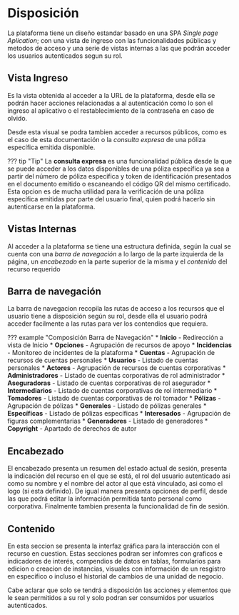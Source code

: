 # Disposición

La plataforma tiene un diseño estandar basado en una SPA *Single page Aplication*; con una vista de ingreso con las funcionalidades públicas y metodos de acceso y una serie de vistas internas a las que podrán acceder los usuarios autenticados segun su rol.

## Vista Ingreso

Es la vista obtenida al acceder a la URL de la plataforma, desde ella se podrán hacer acciones relacionadas a al autenticación como lo son el ingreso al aplicativo o el restablecimiento de la contraseña en caso de olvido.

Desde esta visual se podra tambien acceder a recursos públicos, como es el caso de esta documentación o la *consulta expresa* de una póliza específica emitida disponible.

??? tip "Tip"
    La **consulta expresa** es una funcionalidad pública desde la que se puede acceder a los datos disponibles de una póliza específica ya sea a partir del número de póliza especifica y token de identificación presentados en el documento emitido o escaneando el código QR del mismo certificado. Esta opcion es de mucha utilidad para la verificación de una póliza específica emitidas por parte del usuario final, quien podrá hacerlo sin autenticarse en la plataforma.

## Vistas Internas

Al acceder a la plataforma se tiene una estructura definida, según la cual se cuenta con una *barra de navegación* a lo largo de la parte izquierda de la página, un *encabezado* en la parte superior de la misma y el *contenido* del recurso requerido

## Barra de navegación

La barra de navegacion recopila las rutas de acceso a los recursos que el usuario tiene a disposición según su rol, desde ella el usuario podrá acceder facilmente a las rutas para ver los contendios que requiera. 

??? example "Composición Barra de Navegación"
    *   **Inicio** - Redirección a vista de Inicio
    *   **Opciones** - Agrupación de recursos de apoyo
        *   **Incidencias** - Monitoreo de incidentes de la plataforma 
    *   **Cuentas** - Agrupación de recursos de cuentas personales
        *   **Usuarios** - Listado de cuentas personales
    *   **Actores** - Agrupación de recursos de cuentas corporativas
        *   **Administradores** - Listado de cuentas corporativas de rol administrador
        *   **Aseguradoras** - Listado de cuentas corporativas de rol asegurador
        *   **Intermediarios** - Listado de cuentas corporativas de rol intermediario
        *   **Tomadores** - Listado de cuentas corporativas de rol tomador
    *   **Pólizas** - Agrupación de pólizas
        *   **Generales** - Listado de pólizas generales 
        *   **Específicas** - Listado de pólizas específicas
    *   **Interesados** - Agrupación de figuras complementarias
        *   **Generadores** - Listado de generadores
    *   **Copyright** - Apartado de derechos de autor

## Encabezado

El encabezado presenta un resumen del estado actual de sesión, presenta la indicación del recurso en el que se está, el rol del usuario autenticado asi como su nombre y el nombre del actor al que está vinculado, asi como el logo (si esta definido). De igual manera presenta opciones de perfil, desde las que podrá editar la información permitida tanto personal como corporativa. Finalmente tambien presenta la funcionalidad de fin de sesión. 

## Contenido

En esta seccion se presenta la interfaz gráfica para la interacción con el recurso en cuestion. Estas secciones podran ser infomres con graficos e indicadores de interés, compendios de datos en tablas, formularios para edicion o creacion de instancias, visuales con información de un resgistro en especifico o incluso el historial de cambios de una unidad de negocio. 

Cabe aclarar que solo se tendrá a disposición las acciones y elementos que le sean permitidos a su rol y solo podran ser consumidos por usuarios autenticados.